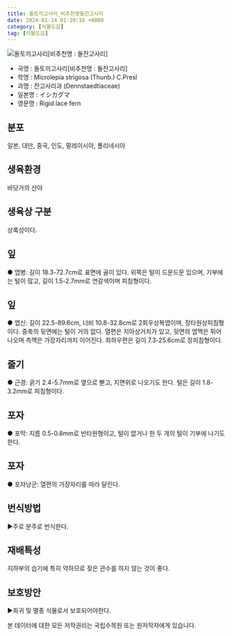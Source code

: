 ```yaml
---
title: 돌토끼고사리_비추천명돌잔고사리
date: 2024-01-14 01:39:16 +0800
category: [식물도감]
tag: [식물도감]
---
```




![돌토끼고사리[비추천명 : 돌잔고사리]](/fileUpload/plants/basic/Dennstaedtiaceae/Microlepia/3113/1_th2.JPG)
- 국명 : 돌토끼고사리[비추천명 : 돌잔고사리]
- 학명 : Microlepia strigosa (Thunb.) C.Presl
- 과명 : 잔고사리과 (Dennstaedtiaceae)
- 일본명 : イシカグマ
- 영문명 : Rigid lace fern


## 분포
일본, 대만, 중국, 인도, 말레이시아, 폴리네시아
## 생육환경
바닷가의 산야
## 생육상 구분
상록성이다. 
## 잎
● 엽병: 길이 18.3-72.7cm로 표면에 골이 있다. 위쪽은 털이 드문드문 있으며, 기부에는 털이 많고, 길이 1.5-2.7mm로 연갈색이며 피침형이다. 
## 잎
● 엽신: 길이 22.5-89.6cm, 너비 10.8-32.8cm로 2회우상복엽이며, 장타원상피침형이다. 중축의 뒷면에는 털이 거의 없다. 열편은 치아상거치가 있고, 뒷면의 엽맥은 튀어나오며 측맥은 가장자리까지 이어진다. 최하우편은 길이 7.3-25.6cm로 장피침형이다. 
## 줄기
● 근경: 굵기 2.4-5.7mm로 옆으로 뻗고, 지면위로 나오기도 한다. 털은 길이 1.8-3.2mm로 피침형이다. 
## 포자
● 포막: 지름 0.5-0.8mm로 반타원형이고, 털이 없거나 한 두 개의 털이 기부에 나기도 한다. 
## 포자
● 포자낭군: 열편의 가장자리를 따라 달린다. 
## 번식방법
▶주로 분주로 번식한다.
## 재배특성
지하부의 습기에 특히 약하므로 잦은 관수를 하지 않는 것이 좋다.
## 보호방안
▶희귀 및 멸종 식물로서 보호되어야한다.






본 데이터에 대한 모든 저작권리는 국립수목원 또는 원저작자에게 있습니다.
